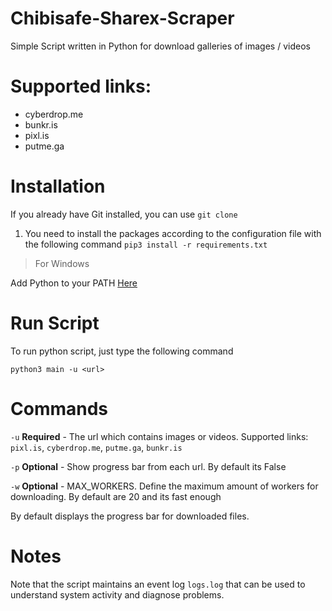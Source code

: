 # Chibisafe-Sharex-Scraper

Simple Script written in Python for download galleries of images / videos

# Supported links:

* cyberdrop.me 
* bunkr.is 
* pixl.is 
* putme.ga

# Installation

If you already have Git installed, you can use `git clone`
1. You need to install the packages according to the configuration file with the following command `pip3 install -r requirements.txt`

> For Windows

Add Python to your PATH [Here](https://docs.python.org/3/using/windows.html)

# Run Script

To run python script, just type the following command

`python3 main -u <url>`

# Commands

`-u` **Required** - The url which contains images or videos. Supported links: `pixl.is`, `cyberdrop.me`, `putme.ga`, `bunkr.is`

`-p` **Optional** -  Show progress bar from each url. By default its False

`-w` **Optional** - MAX_WORKERS. Define the maximum amount of workers for downloading. By default are 20 and its fast enough

By default displays the progress bar for downloaded files.

# Notes

Note that the script maintains an event log `logs.log` that can be used to understand system activity and diagnose problems.





